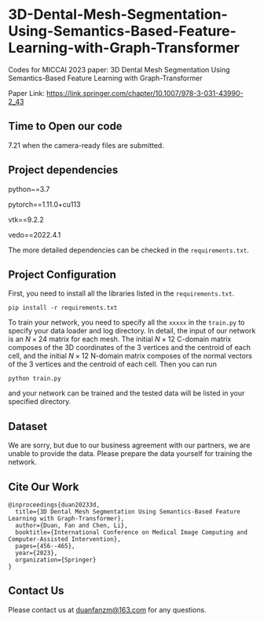# 3D-Dental-Mesh-Segmentation-Using-Semantics-Based-Feature-Learning-with-Graph-Transformer

Codes for MICCAI 2023 paper: 3D Dental Mesh Segmentation Using Semantics-Based Feature Learning with Graph-Transformer

Paper Link: https://link.springer.com/chapter/10.1007/978-3-031-43990-2_43

## Time to Open our code

7.21 when the camera-ready files are submitted.

## Project dependencies

python~=3.7

pytorch==1.11.0+cu113

vtk==9.2.2

vedo==2022.4.1

The more detailed dependencies can be checked in the `requirements.txt`.

## Project Configuration

First, you need to install all the libraries listed in the `requirements.txt`.

```shell
pip install -r requirements.txt
```

To train your network, you need to specify all the `xxxxx` in the `train.py` to specify your data loader and log directory. In detail, the input of our network is an $N\times24$ matrix for each mesh. The initial $N \times 12$ C-domain matrix composes of the 3D coordinates of the 3 vertices and the centroid of each cell, and the initial $N \times 12$ N-domain matrix composes of the normal vectors of the 3 vertices and the centroid of each cell. Then you can run

```shell
python train.py
```

and your network can be trained and the tested data will be listed in your specified directory.

## Dataset

We are sorry, but due to our business agreement with our partners, we are unable to provide the data. Please prepare the data yourself for training the network.

## Cite Our Work
```
@inproceedings{duan20233d,
  title={3D Dental Mesh Segmentation Using Semantics-Based Feature Learning with Graph-Transformer},
  author={Duan, Fan and Chen, Li},
  booktitle={International Conference on Medical Image Computing and Computer-Assisted Intervention},
  pages={456--465},
  year={2023},
  organization={Springer}
}
```

## Contact Us

Please contact us at duanfanzm@163.com for any questions.





